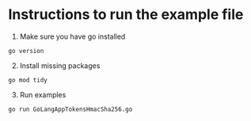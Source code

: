 # Instructions to run the example file

1. Make sure you have go installed

```shell
go version
```

2. Install missing packages

```shell
go mod tidy
```

3. Run examples

```shell
go run GoLangAppTokensHmacSha256.go
```

